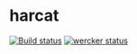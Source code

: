 # harcat

[![Build status](https://ci.appveyor.com/api/projects/status/gbxnc5gbc2ub4a4c/branch/master?svg=true)](https://ci.appveyor.com/project/c000/harcat/branch/master)
[![wercker status](https://app.wercker.com/status/a54c8c13aca2ea9154d7f2198cb7554b/s/master "wercker status")](https://app.wercker.com/project/byKey/a54c8c13aca2ea9154d7f2198cb7554b)
